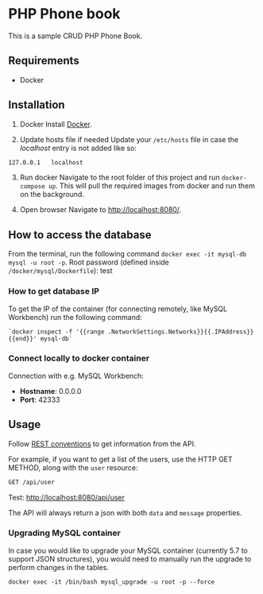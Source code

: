 # PHP Phone book
This is a sample CRUD PHP Phone Book.

## Requirements
- Docker

## Installation
1. Docker
Install [Docker](https://www.docker.com/).

2. Update hosts file if needed
Update your `/etc/hosts` file in case the *localhost* entry is not added like so:
```sh
127.0.0.1   localhost
```

3. Run docker 
Navigate to the root folder of this project and run `docker-compose up`. This will pull the required images from docker and run them on the background.

4. Open browser
Navigate to [http://localhost:8080/](http://localhost:8080/).

## How to access the database
From the terminal, run the following command `docker exec -it mysql-db mysql -u root -p`.
Root password (defined inside `/docker/mysql/Dockerfile`): test

### How to get database IP
To get the IP of the container (for connecting remotely, like MySQL Workbench) run the following command: 
```
`docker inspect -f '{{range .NetworkSettings.Networks}}{{.IPAddress}}{{end}}' mysql-db`
```

### Connect locally to docker container
Connection with e.g. MySQL Workbench:
- **Hostname**: 0.0.0.0 
- **Port**: 42333

## Usage
Follow [REST conventions](https://en.wikipedia.org/wiki/Representational_state_transfer) to get information from the API.

For example, if you want to get a list of the users, use the HTTP GET METHOD, along with the `user` resource:
```sh
GET /api/user
```

Test: [http://localhost:8080/api/user](http://localhost:8080/api/user)

The API will always return a json with both `data` and `message` properties.

### Upgrading MySQL container
In case you would like to upgrade your MySQL container (currently 5.7 to support JSON structures), you would need to manually run the upgrade to perform changes in the tables.
```
docker exec -it /bin/bash mysql_upgrade -u root -p --force
``` 
